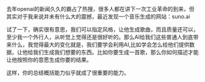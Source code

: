 去年openai的新闻久久的霸占了热搜，很多人都在讲下一次工业革命的到来，但其实对于我来说并未有什么大的震撼，最近发现一个音乐生成的网站：suno.ai

试了一下，确实很有意思，我们可以指定风格，让他生成歌曲，而且质量还可以，至少我一个外行人，从听觉上觉得还是很好听的。那么AI给我们这些普通人到底带来什么，我觉得最大的变化就是，我们要学会利用AI,比如学会怎么给他们提供数据，让他给我们生成我们想要的东西。比如你要生成一首歌，那么你如何描述才能让他按照你的意愿生成你要的结果。

这样，你的总结概括能力似乎就成了很重要的能力。